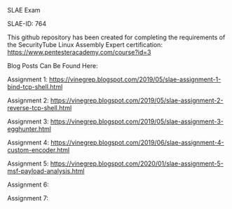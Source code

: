 SLAE Exam

SLAE-ID: 764

This github repository has been created for completing the requirements of the SecurityTube Linux Assembly Expert certification: https://www.pentesteracademy.com/course?id=3

Blog Posts Can Be Found Here:

Assignment 1: https://vinegrep.blogspot.com/2019/05/slae-assignment-1-bind-tcp-shell.html

Assignment 2: https://vinegrep.blogspot.com/2019/05/slae-assignment-2-reverse-tcp-shell.html

Assignment 3: https://vinegrep.blogspot.com/2019/05/slae-assignment-3-egghunter.html

Assignment 4: https://vinegrep.blogspot.com/2019/06/slae-assignment-4-custom-encoder.html

Assignment 5: https://vinegrep.blogspot.com/2020/01/slae-assignment-5-msf-payload-analysis.html

Assignment 6: 

Assignment 7: 
